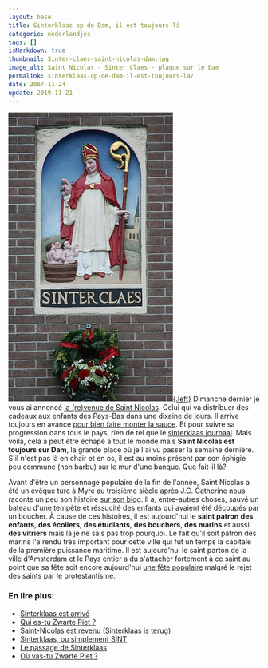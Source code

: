 ```yaml
---
layout: base
title: Sinterklaas op de Dam, il est toujours là
categorie: nederlandjes
tags: []
isMarkdown: true
thumbnail: Sinter-claes-saint-nicolas-dam.jpg
image_alt: Saint Nicolas - Sinter Claes - plaque sur le Dam
permalink: sinterklaas-op-de-dam-il-est-toujours-la/
date: 2007-11-24
update: 2019-11-21
---
```


[![Saint Nicolas - Sinter Claes - plaque sur le Dam](Sinter-claes-saint-nicolas-dam.jpg){.left}](http://commons.wikimedia.org/wiki/Image:Sinter-claes-saint-nicolas-dam800.jpg) Dimanche dernier je vous ai annoncé [la (re)venue de Saint Nicolas](/saint-nicolas-est-revenu-sinterklaas-is-terug). Celui qui va distribuer des cadeaux aux enfants des Pays-Bas dans une dixaine de jours. Il arrive toujours en avance [pour bien faire monter la sauce](/sinterklaas-est-arrive). Et pour suivre sa progression dans tous le pays, rien de tel que le [sinterklaas journaal](http://sinterklaasjournaal.nps.nl/). Mais voilà, cela a peut être échapé à tout le monde mais **Saint Nicolas est toujours sur Dam**, la grande place où je l'ai vu passer la semaine dernière. S'il n'est pas là en chair et en os, il est au moins présent par son éphigie peu commune (non barbu) sur le mur d'une banque. Que fait-il là?

<!--excerpt-->

Avant d'être un personnage populaire de la fin de l'année, Saint Nicolas a été un évêque turc à Myre au troisième siècle après J.C. Catherine nous raconte un peu son histoire [sur son blog](http://catherinewelog.blogspot.com/2007/11/sinterklaas-et-zwarte-piet.html). Il a, entre-autres choses, sauvé un bateau d'une tempète et réssucité des enfants qui avaient été découpés par un boucher. À cause de ces histoires, il est aujourd'hui le **saint patron** **des enfants**, **des écoliers**, **des étudiants**, **des bouchers**, **des marins** et aussi **des vitriers** mais là je ne sais pas trop pourquoi. Le fait qu'il soit patron des marins l'a rendu très important pour cette ville qui fut un temps la capitale de la première puissance maritime. Il est aujourd'hui le saint parton de la ville d'Amsterdam et le Pays entier a du s'attacher fortement à ce saint au point que sa fête soit encore aujourd'hui [une fête populaire](/sinterklaas-est-arrive) malgré le rejet des saints par le protestantisme.

### En lire plus:
* [Sinterklaas est arrivé](/sinterklaas-est-arrive)  
* [Qui es-tu Zwarte Piet ?](/qui-est-tu-zwarte-piet)  
* [Saint-Nicolas est revenu (Sinterklaas is terug)](/saint-nicolas-est-revenu-sinterklaas-is-terug)  
* [Sinterklaas, ou simplement SINT](/sinterklaas-sint)  
* [Le passage de Sinterklaas](/le-passage-de-sinterklaas)
* [Où vas-tu Zwarte Piet ?](/ou-va-Zwarte-Piet)
